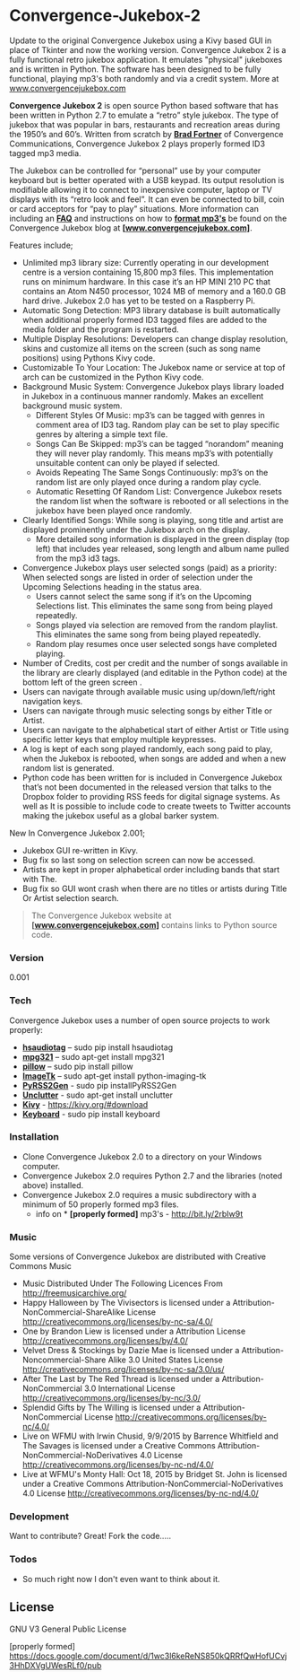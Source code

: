 # Convergence-Jukebox-2
Update to the original Convergence Jukebox using a Kivy based GUI in place of Tkinter and now the working version. Convergence Jukebox 2 is a fully functional retro jukebox application. It emulates "physical" jukeboxes and is written in Python. The software has been designed to be fully functional, playing mp3's both randomly and via a credit system. More at www.convergencejukebox.com

**Convergence Jukebox 2** is open source Python based software that has been written in Python 2.7 to emulate a “retro” style jukebox. The type of jukebox that was popular in bars, restaurants and recreation areas during the 1950’s and 60’s. Written from scratch by **[Brad Fortner]** of Convergence Communications, Convergence Jukebox 2 plays properly formed ID3 tagged mp3 media. 

The Jukebox can be controlled for “personal” use by your computer keyboard but is better operated with a USB keypad. Its output resolution is modifiable allowing it to connect to inexpensive computer, laptop or TV displays with its “retro look and feel”. It can even be connected to bill, coin or card acceptors for “pay to play” situations. More information can including an **[FAQ]** and instructions on how to **[format mp3's]** be found on the Convergence Jukebox blog at **[www.convergencejukebox.com]**.

Features include;
- Unlimited mp3 library size: Currently operating in our development centre is a version containing 15,800 mp3 files. This implementation runs on minimum hardware. In this case it’s an HP MINI 210 PC that contains an Atom N450 processor, 1024 MB of memory and a ‎160.0 GB hard drive. Jukebox 2.0 has yet to be tested on a Raspberry Pi.
- Automatic Song Detection: MP3 library database is built automatically when additional properly formed ID3 tagged files are added to the media folder and the program is restarted.
- Multiple Display Resolutions: Developers can change display resolution, skins and customize all items on the screen (such as song name positions) using Pythons Kivy code.
- Customizable To Your Location: The Jukebox name or service at top of arch can be customized in the Python Kivy code.
- Background Music System: Convergence Jukebox plays library loaded in Jukebox in a continuous manner randomly. Makes an excellent background music system.
    -  Different Styles Of Music: mp3’s can be tagged with genres in comment area of ID3 tag. Random play can be set to play specific genres by altering a simple text file.
    - Songs Can Be Skipped: mp3’s can be tagged “norandom” meaning they will never play randomly. This means mp3’s with potentially unsuitable content can only be played if selected.
    - Avoids Repeating The Same Songs Continuously: mp3’s on the random list are only played once during a random play cycle.
    - Automatic Resetting Of Random List: Convergence Jukebox resets the random list when the software is rebooted or all selections in the jukebox have been played once randomly.
- Clearly Identified Songs: While song is playing, song title and artist are displayed prominently under the Jukebox arch on the display.
    - More detailed song information is displayed in the green display (top left) that includes year released, song length and album name pulled from the mp3 id3 tags.
- Convergence Jukebox plays user selected songs (paid) as a priority: When selected songs are listed in order of selection under the Upcoming Selections heading in the status area.
    - Users cannot select the same song if it’s on the Upcoming Selections list. This eliminates the same song from being played repeatedly.
    - Songs played via selection are removed from the random playlist. This eliminates the same song from being played repeatedly.
    - Random play resumes once user selected songs have completed playing.
- Number of Credits, cost per credit and the number of songs available in the library are clearly displayed (and editable in the Python code) at the bottom left of the green screen .
- Users can navigate through available music using up/down/left/right navigation keys.
- Users can navigate through music selecting songs by either Title or Artist.
- Users can navigate to the alphabetical start of either Artist or Title using specific letter keys that employ multiple keypresses.
- A log is kept of each song played randomly, each song paid to play, when the Jukebox is rebooted, when songs are added and when a new random list is generated.
- Python code has been written for is included in Convergence Jukebox that’s not been documented in the released version that talks to the Dropbox folder to providing RSS feeds for digital signage systems. As well as It is possible to include code to create tweets to Twitter accounts making the jukebox useful as a global barker system.

New In Convergence Jukebox 2.001;

- Jukebox GUI re-written in Kivy.
- Bug fix so last song on selection screen can now be accessed.
- Artists are kept in proper alphabetical order including bands that start with The.
- Bug fix so GUI wont crash when there are no titles or artists during Title Or Artist selection search.

> The Convergence Jukebox website at **[www.convergencejukebox.com]** contains links
> to Python source code.



### Version
0.001

### Tech

Convergence Jukebox uses a number of open source projects to work properly:

* **[hsaudiotag]** – sudo pip install hsaudiotag
* **[mpg321]** – sudo apt-get install mpg321
* **[pillow]** – sudo pip install pillow
* **[ImageTk]** – sudo apt-get install python-imaging-tk
* **[PyRSS2Gen]** - sudo pip installPyRSS2Gen
* **[Unclutter]** - sudo apt-get install unclutter
* **[Kivy]** - https://kivy.org/#download
* **[Keyboard]** - sudo pip install keyboard

### Installation

- Clone Convergence Jukebox 2.0 to a directory on your Windows computer.
- Convergence Jukebox 2.0 requires Python 2.7 and the libraries (noted above) installed.
- Convergence Jukebox 2.0 requires a music subdirectory with a minimum of 50 properly formed mp3 files.
    - info on * **[properly formed]** mp3's - http://bit.ly/2rbIw9t


### Music

Some versions of Convergence Jukebox are distributed with Creative Commons Music

* Music Distributed Under The Following Licences From http://freemusicarchive.org/
* Happy Halloween by The Vivisectors is licensed under a Attribution-NonCommercial-ShareAlike License http://creativecommons.org/licenses/by-nc-sa/4.0/
* One by Brandon Liew is licensed under a Attribution License http://creativecommons.org/licenses/by/4.0/
* Velvet Dress & Stockings by Dazie Mae is licensed under a Attribution-Noncommercial-Share Alike 3.0 United States License http://creativecommons.org/licenses/by-nc-sa/3.0/us/
* After The Last by The Red Thread is licensed under a Attribution-NonCommercial 3.0 International License http://creativecommons.org/licenses/by-nc/3.0/
* Splendid Gifts by The Willing is licensed under a Attribution-NonCommercial License http://creativecommons.org/licenses/by-nc/4.0/
* Live on WFMU with Irwin Chusid, 9/9/2015 by Barrence Whitfield and The Savages is licensed under a Creative Commons Attribution-NonCommercial-NoDerivatives 4.0 License http://creativecommons.org/licenses/by-nc-nd/4.0/
* Live at WFMU's Monty Hall: Oct 18, 2015 by Bridget St. John is licensed under a Creative Commons Attribution-NonCommercial-NoDerivatives 4.0 License http://creativecommons.org/licenses/by-nc-nd/4.0/


### Development

Want to contribute? Great! Fork the code.....

### Todos

 - So much right now I don't even want to think about it.

License
----

GNU V3 General Public License


[//]: # (These are reference links used in the body of this note and get stripped out when the markdown processor does its job. There is no need to format nicely because it shouldn't be seen. Thanks SO - http://stackoverflow.com/questions/4823468/store-comments-in-markdown-syntax)

   [Brad Fortner]: <https://www.linkedin.com/in/bfortner>
   [www.convergencejukebox.com]: <http://www.convergencejukebox.com>
   [hsaudiotag]: <https://pypi.python.org/pypi/hsaudiotag>
   [mpg321]: <http://mpg321.sourceforge.net/>
   [pillow]: <https://pillow.readthedocs.org/en/3.1.x/>
   [ImageTk]: <http://pillow.readthedocs.org/en/3.0.x/reference/ImageTk.html>
   [PyRSS2Gen]: <http://www.dalkescientific.com/Python/PyRSS2Gen.html>
   [Unclutter]: <http://sourceforge.net/projects/unclutter/>
   [format mp3's]: <https://docs.google.com/document/d/1wc3l6keReNS850kQRRfQwHofUCvj3HhDXVgUWesRLf0/pub>
   [FAQ]: <https://docs.google.com/document/d/1WTYAmVawP2s8ruYispc3wRWVOO9bEDNvA2KJomWFTuw/pub>
   [Kivy]: <https://kivy.org/#home>
   [Keyboard]: <https://pypi.python.org/pypi/keyboard>
   [properly formed] <https://docs.google.com/document/d/1wc3l6keReNS850kQRRfQwHofUCvj3HhDXVgUWesRLf0/pub>
